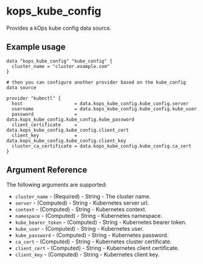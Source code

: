 # kops_kube_config

Provides a kOps kube config data source.

## Example usage

```hcl
data "kops_kube_config" "kube_config" {
  cluster_name = "cluster.example.com"
}

# then you can configure another provider based on the kube_config data source

provider "kubectl" {
  host                   = data.kops_kube_config.kube_config.server
  username               = data.kops_kube_config.kube_config.kube_user
  password               = data.kops_kube_config.kube_config.kube_password
  client_certificate     = data.kops_kube_config.kube_config.client_cert
  client_key             = data.kops_kube_config.kube_config.client_key
  cluster_ca_certificate = data.kops_kube_config.kube_config.ca_cert
}
```

## Argument Reference

The following arguments are supported:
- `cluster_name` - (Required) - String - The cluster name.
- `server` - (Computed) - String - Kubernetes server url.
- `context` - (Computed) - String - Kubernetes context.
- `namespace` - (Computed) - String - Kubernetes namespace.
- `kube_bearer_token` - (Computed) - String - Kubernetes bearer token.
- `kube_user` - (Computed) - String - Kubernetes user.
- `kube_password` - (Computed) - String - Kubernetes password.
- `ca_cert` - (Computed) - String - Kubernetes cluster certificate.
- `client_cert` - (Computed) - String - Kubernetes client certificate.
- `client_key` - (Computed) - String - Kubernetes client key.




